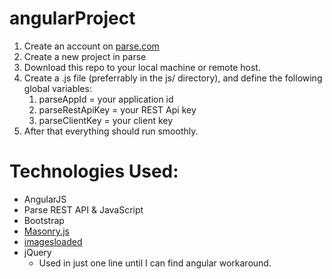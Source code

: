 angularProject
==============
1. Create an account on [parse.com](http://www.parse.com)
2. Create a new project in parse
3. Download this repo to your local machine or remote host. 
4. Create a .js file (preferrably in the js/ directory), and define the following global variables:
   1. parseAppId = your application id
   2. parseRestApiKey = your REST Api key
   3. parseClientKey = your client key
6. After that everything should run smoothly.

Technologies Used:
==============
* AngularJS
* Parse REST API & JavaScript
* Bootstrap
* [Masonry.js](http://masonry.desandro.com/)
* [imagesloaded](https://github.com/desandro/imagesloaded)
* jQuery
    * Used in just one line until I can find angular workaround.
